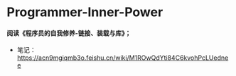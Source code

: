 # Programmer-Inner-Power
#### 阅读《程序员的自我修养-链接、装载与库》；

- 笔记：https://acn9mgiqmb3o.feishu.cn/wiki/M1ROwQdYti84C6kvohPcLUednee

